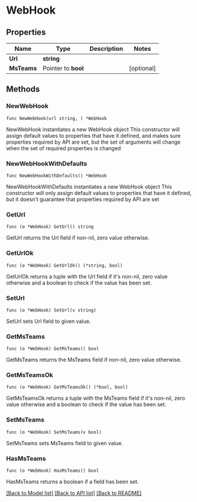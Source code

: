 # WebHook

## Properties

Name | Type | Description | Notes
------------ | ------------- | ------------- | -------------
**Url** | **string** |  | 
**MsTeams** | Pointer to **bool** |  | [optional] 

## Methods

### NewWebHook

`func NewWebHook(url string, ) *WebHook`

NewWebHook instantiates a new WebHook object
This constructor will assign default values to properties that have it defined,
and makes sure properties required by API are set, but the set of arguments
will change when the set of required properties is changed

### NewWebHookWithDefaults

`func NewWebHookWithDefaults() *WebHook`

NewWebHookWithDefaults instantiates a new WebHook object
This constructor will only assign default values to properties that have it defined,
but it doesn't guarantee that properties required by API are set

### GetUrl

`func (o *WebHook) GetUrl() string`

GetUrl returns the Url field if non-nil, zero value otherwise.

### GetUrlOk

`func (o *WebHook) GetUrlOk() (*string, bool)`

GetUrlOk returns a tuple with the Url field if it's non-nil, zero value otherwise
and a boolean to check if the value has been set.

### SetUrl

`func (o *WebHook) SetUrl(v string)`

SetUrl sets Url field to given value.


### GetMsTeams

`func (o *WebHook) GetMsTeams() bool`

GetMsTeams returns the MsTeams field if non-nil, zero value otherwise.

### GetMsTeamsOk

`func (o *WebHook) GetMsTeamsOk() (*bool, bool)`

GetMsTeamsOk returns a tuple with the MsTeams field if it's non-nil, zero value otherwise
and a boolean to check if the value has been set.

### SetMsTeams

`func (o *WebHook) SetMsTeams(v bool)`

SetMsTeams sets MsTeams field to given value.

### HasMsTeams

`func (o *WebHook) HasMsTeams() bool`

HasMsTeams returns a boolean if a field has been set.


[[Back to Model list]](../README.md#documentation-for-models) [[Back to API list]](../README.md#documentation-for-api-endpoints) [[Back to README]](../README.md)


